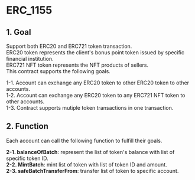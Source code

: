 # ERC_1155
## 1. Goal ##
Support both ERC20 and ERC721 token transaction.  
ERC20 token represents the client's bonus point token issued by specific financial institution.   
ERC721 NFT token represents the NFT products of sellers.  
This contract supports the following goals.  

1-1. Account can exchange any ERC20 token to other ERC20 token to other accounts.  
1-2. Account can exchange any ERC20 token to any ERC721 NFT token to other accounts.  
1-3. Contract supports mutiple token transactions in one transaction.  
## 2. Function ##
Each account can call the following function to fulfill their goals.
  
**2-1. balanceOfBatch**: represent the list of token's balance with list of specific token ID.  
**2-2. MintBatch**: mint list of token with list of token ID and amount.  
**2-3. safeBatchTransferFrom**: transfer list of token to specific account.  
